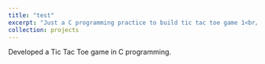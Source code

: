 ```yaml
---
title: "test"
excerpt: "Just a C programming practice to build tic tac toe game 1<br/><img src='/images/500x300.png'>"
collection: projects
---
```


Developed a Tic Tac Toe game in C programming.